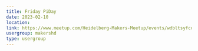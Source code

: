 ```yaml
---
title: Friday PiDay
date: 2023-02-10
location: 
link: https://www.meetup.com/Heidelberg-Makers-Meetup/events/wdbltsyfcdbnb/
usergroup: makershd
type: usergroup
---
```

